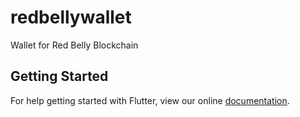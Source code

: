 # redbellywallet

Wallet for Red Belly Blockchain

## Getting Started

For help getting started with Flutter, view our online
[documentation](https://flutter.io/).
